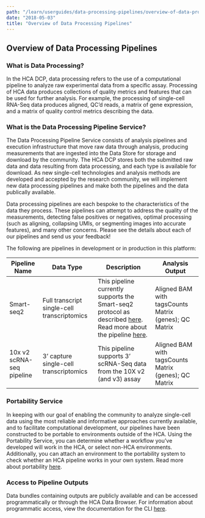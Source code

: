 ```yaml
---
path: "/learn/userguides/data-processing-pipelines/overview-of-data-processing-pipelines-user-guides"
date: "2018-05-03"
title: "Overview of Data Processing Pipelines"
---
```

## Overview of Data Processing Pipelines
### What is Data Processing?
In the HCA DCP, data processing refers to the use of a computational pipeline to analyze raw experimental data from a specific assay. Processing of HCA data produces collections of quality metrics and features that can be used for further analysis. For example, the processing of single-cell RNA-Seq data produces aligned, QC’d reads, a matrix of gene expression, and a matrix of quality control metrics describing the data.   

### What is the Data Processing Pipeline Service?
The Data Processing Pipeline Service consists of analysis pipelines and execution infrastructure that move raw data through analysis, producing measurements that are ingested into the Data Store for storage and download by the community. The HCA DCP stores both the submitted raw data and data resulting from data processing, and each type is available for download. As new single-cell technologies and analysis methods are developed and accepted by the research community, we will implement new data processing pipelines and make both the pipelines and the data publically available.

Data processing pipelines are each bespoke to the characteristics of the data they process. These pipelines can attempt to address the quality of the measurements, detecting false positives or negatives, optimal processing (such as aligning, collapsing UMIs, or segmenting images into accurate features), and many other concerns. Please see the details about each of our pipelines and send us your feedback!

The following are pipelines in development or in production in this platform:

| Pipeline Name | Data Type                                   | Description                                                                                                                            | Analysis Output                                     |
|------------------|---------------------------------------------|----------------------------------------------------------------------------------------------------------------------------------------|-----------------------------------------------------|
| Smart-seq2    | Full transcript single-cell transcriptomics | This pipeline currently supports the Smart-seq2 protocol as described [here](https://www.nature.com/articles/nprot.2014.006). Read more about the pipeline [here](/learn/userguides/data-processing-pipelines/smart-seq2-workflow).                              | Aligned BAM with tagsCounts Matrix (genes); QC Matrix |
| 10x v2 scRNA-seq pipeline | 3’ capture single-cell transcriptomics      | This pipeline supports 3’ scRNA-Seq data from the 10X v2 (and v3) assay | Aligned BAM with tagsCounts Matrix (genes); QC Matrix |

### Portability Service 
In keeping with our goal of enabling the community to analyze single-cell data using the most reliable and informative approaches currently available, and to facilitate computational development, our pipelines have been constructed to be portable to environments outside of the HCA. Using the Portability Service, you can determine whether a workflow you’ve developed will work in the HCA, or select non-HCA environments. Additionally, you can attach an environment to the portability system to check whether an HCA pipeline works in your own system. Read more about portability [here](/learn/userguides/data-processing-pipelines/pipeline-portability).

### Access to Pipeline Outputs
Data bundles containing outputs are publicly available and can be accessed programmatically or through the HCA Data Browser. For information about programmatic access, view the documentation for the CLI [here](/learn/userguides/installing-the-hca-cli).








